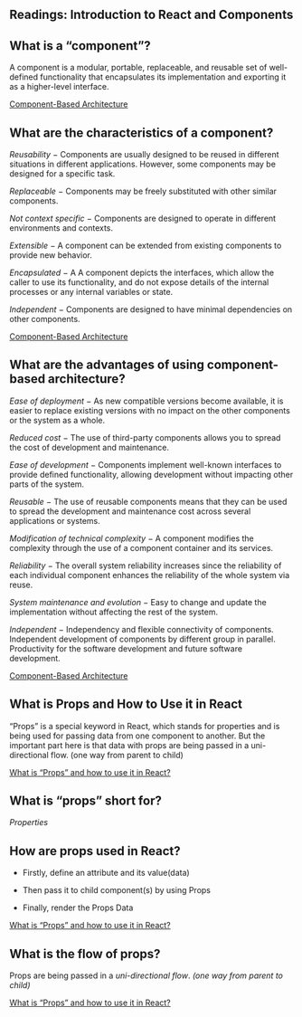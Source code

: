 ## Readings: Introduction to React and Components

## What is a “component”?

A component is a modular, portable, replaceable, and reusable set of well-defined functionality that encapsulates its implementation and exporting it as a higher-level interface.

[Component-Based Architecture](https://www.tutorialspoint.com/software_architecture_design/component_based_architecture.htm)

## What are the characteristics of a component?

*Reusability* − Components are usually designed to be reused in different situations in different applications. However, some components may be designed for a specific task.

*Replaceable* − Components may be freely substituted with other similar components.

*Not context specific* − Components are designed to operate in different environments and contexts.

*Extensible* − A component can be extended from existing components to provide new behavior.

*Encapsulated* − A A component depicts the interfaces, which allow the caller to use its functionality, and do not expose details of the internal processes or any internal variables or state.

*Independent* − Components are designed to have minimal dependencies on other components.

[Component-Based Architecture](https://www.tutorialspoint.com/software_architecture_design/component_based_architecture.htm)

## What are the advantages of using component-based architecture?

*Ease of deployment* − As new compatible versions become available, it is easier to replace existing versions with no impact on the other components or the system as a whole.

*Reduced cost* − The use of third-party components allows you to spread the cost of development and maintenance.

*Ease of development* − Components implement well-known interfaces to provide defined functionality, allowing development without impacting other parts of the system.

*Reusable* − The use of reusable components means that they can be used to spread the development and maintenance cost across several applications or systems.

*Modification of technical complexity* − A component modifies the complexity through the use of a component container and its services.

*Reliability* − The overall system reliability increases since the reliability of each individual component enhances the reliability of the whole system via reuse.

*System maintenance and evolution* − Easy to change and update the implementation without affecting the rest of the system.

*Independent* − Independency and flexible connectivity of components. Independent development of components by different group in parallel. Productivity for the software development and future software development.

[Component-Based Architecture](https://www.tutorialspoint.com/software_architecture_design/component_based_architecture.htm)

## What is Props and How to Use it in React

“Props” is a special keyword in React, which stands for properties and is being used for passing data from one component to another.
But the important part here is that data with props are being passed in a uni-directional flow. (one way from parent to child)

[What is “Props” and how to use it in React?](https://itnext.io/what-is-props-and-how-to-use-it-in-react-da307f500da0#:~:text=%E2%80%9CProps%E2%80%9D%20is%20a%20special%20keyword,way%20from%20parent%20to%20child)

## What is “props” short for?

*Properties*

## How are props used in React?

- Firstly, define an attribute and its value(data)

- Then pass it to child component(s) by using Props

- Finally, render the Props Data

[What is “Props” and how to use it in React?](https://itnext.io/what-is-props-and-how-to-use-it-in-react-da307f500da0#:~:text=%E2%80%9CProps%E2%80%9D%20is%20a%20special%20keyword,way%20from%20parent%20to%20child)

## What is the flow of props?

Props are being passed in a *uni-directional flow*. _(one way from parent to child)_

[What is “Props” and how to use it in React?](https://itnext.io/what-is-props-and-how-to-use-it-in-react-da307f500da0#:~:text=%E2%80%9CProps%E2%80%9D%20is%20a%20special%20keyword,way%20from%20parent%20to%20child)